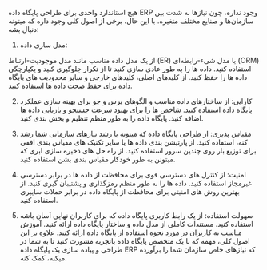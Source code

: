 
هیچ استاندارد واحدی برای طراحی پایگاه داده ERP وجود نداره، چون نیازها به شدت بین سازمان‌ها و صنایع مختلف متغیره. با این حال، برخی از اصول کلی وجود داره که میتونه دنبال بشه:

1. مدل سازی داده:

از یک مدل داده مناسب مانند مدل موجودیت-ارتباط (ER) یا مدل شیء-رابطه‌ای (ORM) استفاده کنید.
داده ها را به طور عادی سازی کنید تا از تکرار جلوگیری کنید و یکپارچگی داده ها را حفظ کنید.
از کلیدهای اصلی، کلیدهای خارجی و سایر محدودیت های پایگاه داده برای حفظ صحت داده ها استفاده کنید.

2. کارایی:
از ساختارهای داده مناسب و الگوهای پرس و جو برای بهینه سازی عملکرد پایگاه داده استفاده کنید.
شاخص ها را برای بهبود سرعت جستجو و بازیابی داده ها اضافه کنید.
پایگاه داده را به طور منظم تنظیم و بخش بندی کنید.

3. مقیاس پذیری:
از طراحی پایگاه داده که میتونه با رشد نیازهای سازمانی شما رشد کنه، استفاده کنید.
از پارتیشن بندی داده ها یا سایر تکنیک های مقیاس بندی افقی برای توزیع بار روی چندین سرور استفاده کنید.
از راه حل های ذخیره سازی ابری که میتونن به طور خودکار مقیاس بندی بشن استفاده کنید.

4. امنیت:
از کنترل های دسترسی قوی برای محافظت از داده ها در برابر دسترسی غیرمجاز استفاده کنید.
داده ها را به طور منظم رمزگذاری و پشتیبان گیری کنید.
از بهترین روش های امنیتی برای محافظت از پایگاه داده در برابر حملات سایبری استفاده کنید.

5. سهولت استفاده:
از یک رابط کاربری پایگاه داده که برای کاربران نهایی آسان باشه استفاده کنید.
مستندات کاملی از مدل داده و ساختار پایگاه داده ارائه کنید.
آموزش مناسب به کاربران در مورد نحوه استفاده از پایگاه داده ارائه کنید.
علاوه بر این اصول کلی، مهمه که با یک متخصص پایگاه داده باتجربه مشورت کنید تا به شما در طراحی و پیاده سازی یک پایگاه داده ERP که نیازهای خاص سازمان شما را برآورده میکنه، کمک کنه.
